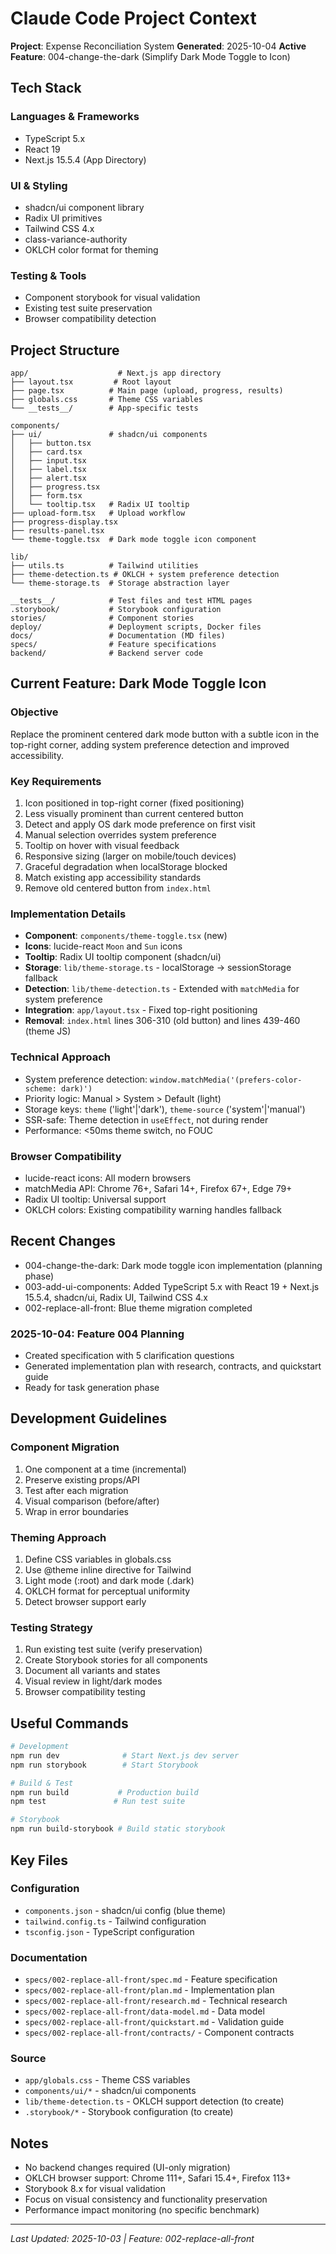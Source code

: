 # Claude Code Project Context

**Project**: Expense Reconciliation System
**Generated**: 2025-10-04
**Active Feature**: 004-change-the-dark (Simplify Dark Mode Toggle to Icon)

## Tech Stack

### Languages & Frameworks
- TypeScript 5.x
- React 19
- Next.js 15.5.4 (App Directory)

### UI & Styling
- shadcn/ui component library
- Radix UI primitives
- Tailwind CSS 4.x
- class-variance-authority
- OKLCH color format for theming

### Testing & Tools
- Component storybook for visual validation
- Existing test suite preservation
- Browser compatibility detection

## Project Structure

```
app/                    # Next.js app directory
├── layout.tsx         # Root layout
├── page.tsx          # Main page (upload, progress, results)
├── globals.css       # Theme CSS variables
└── __tests__/        # App-specific tests

components/
├── ui/               # shadcn/ui components
│   ├── button.tsx
│   ├── card.tsx
│   ├── input.tsx
│   ├── label.tsx
│   ├── alert.tsx
│   ├── progress.tsx
│   ├── form.tsx
│   └── tooltip.tsx   # Radix UI tooltip
├── upload-form.tsx   # Upload workflow
├── progress-display.tsx
├── results-panel.tsx
└── theme-toggle.tsx  # Dark mode toggle icon component

lib/
├── utils.ts          # Tailwind utilities
├── theme-detection.ts # OKLCH + system preference detection
└── theme-storage.ts  # Storage abstraction layer

__tests__/            # Test files and test HTML pages
.storybook/           # Storybook configuration
stories/              # Component stories
deploy/               # Deployment scripts, Docker files
docs/                 # Documentation (MD files)
specs/                # Feature specifications
backend/              # Backend server code
```

## Current Feature: Dark Mode Toggle Icon

### Objective
Replace the prominent centered dark mode button with a subtle icon in the top-right corner, adding system preference detection and improved accessibility.

### Key Requirements
1. Icon positioned in top-right corner (fixed positioning)
2. Less visually prominent than current centered button
3. Detect and apply OS dark mode preference on first visit
4. Manual selection overrides system preference
5. Tooltip on hover with visual feedback
6. Responsive sizing (larger on mobile/touch devices)
7. Graceful degradation when localStorage blocked
8. Match existing app accessibility standards
9. Remove old centered button from `index.html`

### Implementation Details
- **Component**: `components/theme-toggle.tsx` (new)
- **Icons**: lucide-react `Moon` and `Sun` icons
- **Tooltip**: Radix UI tooltip component (shadcn/ui)
- **Storage**: `lib/theme-storage.ts` - localStorage → sessionStorage fallback
- **Detection**: `lib/theme-detection.ts` - Extended with `matchMedia` for system preference
- **Integration**: `app/layout.tsx` - Fixed top-right positioning
- **Removal**: `index.html` lines 306-310 (old button) and lines 439-460 (theme JS)

### Technical Approach
- System preference detection: `window.matchMedia('(prefers-color-scheme: dark)')`
- Priority logic: Manual > System > Default (light)
- Storage keys: `theme` ('light'|'dark'), `theme-source` ('system'|'manual')
- SSR-safe: Theme detection in `useEffect`, not during render
- Performance: <50ms theme switch, no FOUC

### Browser Compatibility
- lucide-react icons: All modern browsers
- matchMedia API: Chrome 76+, Safari 14+, Firefox 67+, Edge 79+
- Radix UI tooltip: Universal support
- OKLCH colors: Existing compatibility warning handles fallback

## Recent Changes
- 004-change-the-dark: Dark mode toggle icon implementation (planning phase)
- 003-add-ui-components: Added TypeScript 5.x with React 19 + Next.js 15.5.4, shadcn/ui, Radix UI, Tailwind CSS 4.x
- 002-replace-all-front: Blue theme migration completed

### 2025-10-04: Feature 004 Planning
- Created specification with 5 clarification questions
- Generated implementation plan with research, contracts, and quickstart guide
- Ready for task generation phase

## Development Guidelines

### Component Migration
1. One component at a time (incremental)
2. Preserve existing props/API
3. Test after each migration
4. Visual comparison (before/after)
5. Wrap in error boundaries

### Theming Approach
1. Define CSS variables in globals.css
2. Use @theme inline directive for Tailwind
3. Light mode (:root) and dark mode (.dark)
4. OKLCH format for perceptual uniformity
5. Detect browser support early

### Testing Strategy
1. Run existing test suite (verify preservation)
2. Create Storybook stories for all components
3. Document all variants and states
4. Visual review in light/dark modes
5. Browser compatibility testing

## Useful Commands

```bash
# Development
npm run dev              # Start Next.js dev server
npm run storybook        # Start Storybook

# Build & Test
npm run build           # Production build
npm test               # Run test suite

# Storybook
npm run build-storybook # Build static storybook
```

## Key Files

### Configuration
- `components.json` - shadcn/ui config (blue theme)
- `tailwind.config.ts` - Tailwind configuration
- `tsconfig.json` - TypeScript configuration

### Documentation
- `specs/002-replace-all-front/spec.md` - Feature specification
- `specs/002-replace-all-front/plan.md` - Implementation plan
- `specs/002-replace-all-front/research.md` - Technical research
- `specs/002-replace-all-front/data-model.md` - Data model
- `specs/002-replace-all-front/quickstart.md` - Validation guide
- `specs/002-replace-all-front/contracts/` - Component contracts

### Source
- `app/globals.css` - Theme CSS variables
- `components/ui/*` - shadcn/ui components
- `lib/theme-detection.ts` - OKLCH support detection (to create)
- `.storybook/*` - Storybook configuration (to create)

## Notes

- No backend changes required (UI-only migration)
- OKLCH browser support: Chrome 111+, Safari 15.4+, Firefox 113+
- Storybook 8.x for visual validation
- Focus on visual consistency and functionality preservation
- Performance impact monitoring (no specific benchmark)

---
*Last Updated: 2025-10-03 | Feature: 002-replace-all-front*
